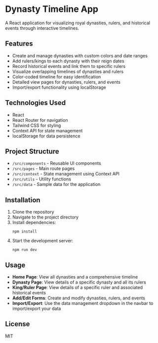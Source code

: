 # Dynasty Timeline App

A React application for visualizing royal dynasties, rulers, and historical events through interactive timelines.

## Features

- Create and manage dynasties with custom colors and date ranges
- Add rulers/kings to each dynasty with their reign dates
- Record historical events and link them to specific rulers
- Visualize overlapping timelines of dynasties and rulers
- Color-coded timeline for easy identification
- Detailed view pages for dynasties, rulers, and events
- Import/export functionality using localStorage

## Technologies Used

- React
- React Router for navigation
- Tailwind CSS for styling
- Context API for state management
- localStorage for data persistence

## Project Structure

- `/src/components` - Reusable UI components
- `/src/pages` - Main route pages
- `/src/context` - State management using Context API
- `/src/utils` - Utility functions
- `/src/data` - Sample data for the application

## Installation

1. Clone the repository
2. Navigate to the project directory
3. Install dependencies:
   ```
   npm install
   ```
4. Start the development server:
   ```
   npm run dev
   ```

## Usage

- **Home Page**: View all dynasties and a comprehensive timeline
- **Dynasty Page**: View details of a specific dynasty and all its rulers
- **King/Ruler Page**: View details of a specific ruler and associated historical events
- **Add/Edit Forms**: Create and modify dynasties, rulers, and events
- **Import/Export**: Use the data management dropdown in the navbar to import/export your data

## License

MIT
